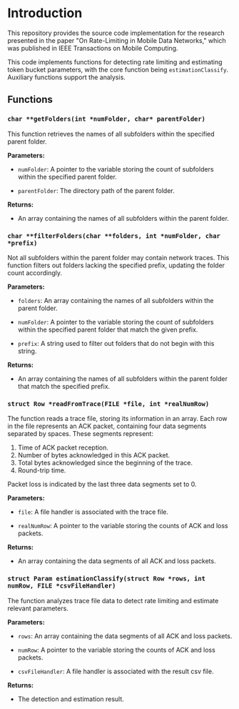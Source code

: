 # Introduction

This repository provides the source code implementation for the research presented in the paper "On Rate-Limiting in Mobile Data Networks," which was published in IEEE Transactions on Mobile Computing.

This code implements functions for detecting rate limiting and estimating token bucket parameters, with the core function being `estimationClassify`. Auxiliary functions support the analysis.

## Functions

### `char **getFolders(int *numFolder, char* parentFolder)`

This function retrieves the names of all subfolders within the specified parent folder.

**Parameters:**

* `numFolder`: A pointer to the variable storing the count of subfolders within the specified parent folder.

* `parentFolder`: The directory path of the parent folder.

**Returns:**

* An array containing the names of all subfolders within the parent folder.

### `char **filterFolders(char **folders, int *numFolder, char *prefix)`

Not all subfolders within the parent folder may contain network traces. This function filters out folders lacking the specified prefix, updating the folder count accordingly.

**Parameters:**

* `folders`: An array containing the names of all subfolders within the parent folder.

* `numFolder`: A pointer to the variable storing the count of subfolders within the specified parent folder that match the given prefix.

* `prefix`: A string used to filter out folders that do not begin with this string.

**Returns:**

* An array containing the names of all subfolders within the parent folder that match the specified prefix.

### `struct Row *readFromTrace(FILE *file, int *realNumRow)`

The function reads a trace file, storing its information in an array. Each row in the file represents an ACK packet, containing four data segments separated by spaces. These segments represent:

1. Time of ACK packet reception.
2. Number of bytes acknowledged in this ACK packet.
3. Total bytes acknowledged since the beginning of the trace.
4. Round-trip time.

Packet loss is indicated by the last three data segments set to 0.

**Parameters:**

* `file`: A file handler is associated with the trace file.

* `realNumRow`: A pointer to the variable storing the counts of ACK and loss packets.

**Returns:**

* An array containing the data segments of all ACK and loss packets.

### `struct Param estimationClassify(struct Row *rows, int numRow, FILE *csvFileHandler)`

The function analyzes trace file data to detect rate limiting and estimate relevant parameters.

**Parameters:**

* `rows`: An array containing the data segments of all ACK and loss packets.

* `numRow`:  A pointer to the variable storing the counts of ACK and loss packets.

* `csvFileHandler`:  A file handler is associated with the result csv file.

**Returns:**

* The detection and estimation result.

